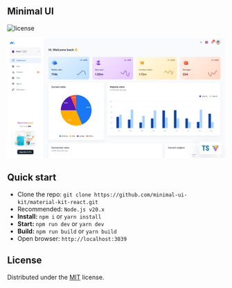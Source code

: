 ## Minimal UI

![license](https://img.shields.io/badge/license-MIT-blue.svg)

![preview](public/assets/images/minimal-free-preview.jpg)

## Quick start

- Clone the repo: `git clone https://github.com/minimal-ui-kit/material-kit-react.git`
- Recommended: `Node.js v20.x`
- **Install:** `npm i` or `yarn install`
- **Start:** `npm run dev` or `yarn dev`
- **Build:** `npm run build` or `yarn build`
- Open browser: `http://localhost:3039`


## License

Distributed under the [MIT](https://github.com/minimal-ui-kit/minimal.free/blob/main/LICENSE.md) license.
